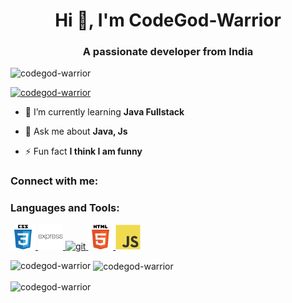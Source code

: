<h1 align="center">Hi 👋, I'm CodeGod-Warrior</h1>
<h3 align="center">A passionate developer from India</h3>

<p align="left"> <img src="https://komarev.com/ghpvc/?username=codegod-warrior&label=Profile%20views&color=0e75b6&style=flat" alt="codegod-warrior" /> </p>

<p align="left"> <a href="https://github.com/ryo-ma/github-profile-trophy"><img src="https://github-profile-trophy.vercel.app/?username=codegod-warrior" alt="codegod-warrior" /></a> </p>

- 🌱 I’m currently learning **Java Fullstack**

- 💬 Ask me about **Java, Js**

- ⚡ Fun fact **I think I am funny**

<h3 align="left">Connect with me:</h3>
<p align="left">
</p>

<h3 align="left">Languages and Tools:</h3>
<p align="left"> <a href="https://www.w3schools.com/css/" target="_blank" rel="noreferrer"> <img src="https://raw.githubusercontent.com/devicons/devicon/master/icons/css3/css3-original-wordmark.svg" alt="css3" width="40" height="40"/> </a> <a href="https://expressjs.com" target="_blank" rel="noreferrer"> <img src="https://raw.githubusercontent.com/devicons/devicon/master/icons/express/express-original-wordmark.svg" alt="express" width="40" height="40"/> </a> <a href="https://git-scm.com/" target="_blank" rel="noreferrer"> <img src="https://www.vectorlogo.zone/logos/git-scm/git-scm-icon.svg" alt="git" width="40" height="40"/> </a> <a href="https://www.w3.org/html/" target="_blank" rel="noreferrer"> <img src="https://raw.githubusercontent.com/devicons/devicon/master/icons/html5/html5-original-wordmark.svg" alt="html5" width="40" height="40"/> </a> <a href="https://developer.mozilla.org/en-US/docs/Web/JavaScript" target="_blank" rel="noreferrer"> <img src="https://raw.githubusercontent.com/devicons/devicon/master/icons/javascript/javascript-original.svg" alt="javascript" width="40" height="40"/> </a> </p>

<p><img align="left" src="https://github-readme-stats.vercel.app/api/top-langs?username=codegod-warrior&show_icons=true&locale=en&layout=compact" alt="codegod-warrior" /></p>

<p>&nbsp;<img align="center" src="https://github-readme-stats.vercel.app/api?username=codegod-warrior&show_icons=true&locale=en" alt="codegod-warrior" /></p>

<p><img align="center" src="https://github-readme-streak-stats.herokuapp.com/?user=codegod-warrior&" alt="codegod-warrior" /></p>
